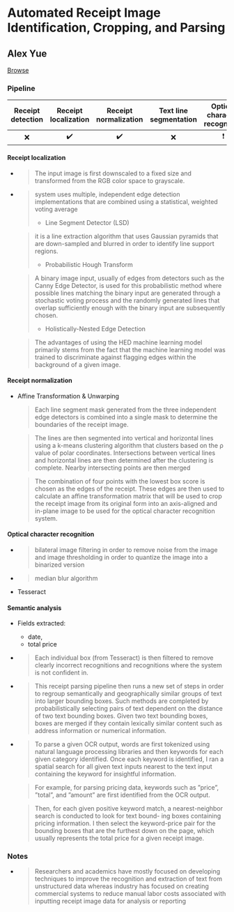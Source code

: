 # Automated Receipt Image Identification, Cropping, and Parsing

## Alex Yue

[Browse](https://www.cs.princeton.edu/courses/archive/spring18/cos598B/public/projects/System/COS598B_spr2018_ReceiptParsing.pdf)

### Pipeline

| Receipt detection | Receipt localization | Receipt normalization | Text line segmentation | Optical character recognition | Semantic analysis |
|:-----------------:|:--------------------:|:---------------------:|:----------------------:|:-----------------------------:|:-----------------:|
| ❌                 | ✔️                   | ✔️                    | ❌                      | ❗                             | ✔️                |

#### Receipt localization

* > The input image is first downscaled to a fixed size and
  > transformed from the RGB color space to grayscale.

* > system uses multiple, independent edge detection implementations that are combined using a statistical, weighted voting average
  > 
  > * Line Segment Detector (LSD)
  
  > it is a line extraction algorithm that uses Gaussian pyramids that are down-sampled and blurred in order to identify line support regions.
  > 
  > * Probabilistic Hough Transform
  
  > A binary image input, usually of edges from detectors such as the Canny Edge Detector, is used for this probabilistic method where possible lines matching the binary input are generated through a stochastic voting process and the randomly generated lines that overlap sufficiently enough with the binary input are subsequently chosen.
  > 
  > * Holistically-Nested Edge Detection
  
  > The advantages of using the HED machine learning model primarily stems from the fact that the machine learning model was trained to discriminate against flagging edges within the background of a given image.

#### Receipt normalization

* Affine Transformation & Unwarping
  
  > Each line segment mask generated from the three independent edge detectors is combined into a single mask to determine the boundaries of the receipt image.
  
  > The lines are then segmented into vertical and horizontal lines using a k-means clustering algorithm that clusters based on the ρ value of polar coordinates. Intersections between vertical lines and horizontal lines are then determined after the clustering is complete. Nearby intersecting points are then merged
  
  > The combination of four points with the lowest box score is chosen as the edges of the receipt. These edges are then used to calculate an affine transformation matrix that will be used to crop the receipt image from its original form into an axis-aligned and in-plane image to be used for the optical character recognition system.

#### Optical character recognition

* > bilateral image filtering in order to remove noise from the image and image thresholding in order to quantize the image into a binarized version

* > median blur algorithm

* Tesseract

#### Semantic analysis

- Fields extracted:
  
  - date,
  - total price

- > Each individual box (from Tesseract) is then filtered to remove clearly incorrect recognitions and recognitions where the system is not confident in.

- > This receipt parsing pipeline then runs a new set of steps in order to regroup semantically and geographically similar groups of text into larger bounding boxes. Such methods are completed by probabilistically selecting pairs of text dependent on the distance of two text bounding boxes. Given two text bounding boxes, boxes are merged if they contain lexically similar content such as address information or numerical information.

- > To parse a given OCR output, words are first tokenized using natural language processing libraries and then keywords for each given category identified. Once each keyword is identified, I ran a spatial search for all given text inputs nearest to the text input containing the keyword for insightful information.
  
  > For example, for parsing pricing data, keywords such as ”price”, ”total”, and ”amount” are first identified from the OCR output.
  
  > Then, for each given positive keyword match, a nearest-neighbor search is conducted to look for text bound- ing boxes containing pricing information. I then select the keyword-price pair for the bounding boxes that are the furthest down on the page, which usually represents the total price for a given receipt image.

### Notes

* > Researchers and academics have mostly focused on developing techniques to improve the recognition and extraction of text from unstructured data whereas industry has focused on creating commercial systems to reduce manual labor costs associated with inputting receipt image data for analysis or reporting
